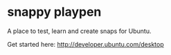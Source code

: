 # snappy playpen

A place to test, learn and create snaps for Ubuntu.

Get started here: http://developer.ubuntu.com/desktop
